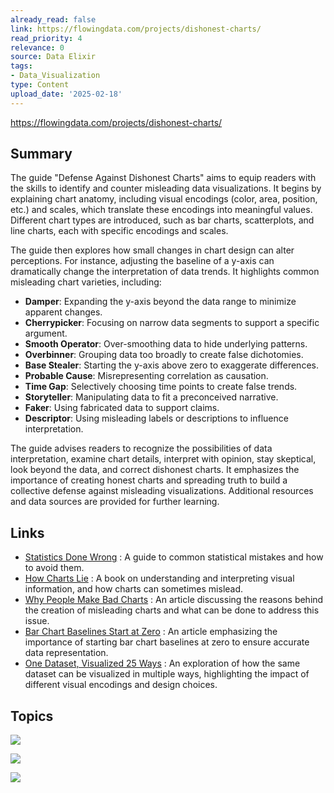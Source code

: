 ```yaml
---
already_read: false
link: https://flowingdata.com/projects/dishonest-charts/
read_priority: 4
relevance: 0
source: Data Elixir
tags:
- Data_Visualization
type: Content
upload_date: '2025-02-18'
---
```


https://flowingdata.com/projects/dishonest-charts/
## Summary

The guide "Defense Against Dishonest Charts" aims to equip readers with the skills to identify and counter misleading data visualizations. It begins by explaining chart anatomy, including visual encodings (color, area, position, etc.) and scales, which translate these encodings into meaningful values. Different chart types are introduced, such as bar charts, scatterplots, and line charts, each with specific encodings and scales.

The guide then explores how small changes in chart design can alter perceptions. For instance, adjusting the baseline of a y-axis can dramatically change the interpretation of data trends. It highlights common misleading chart varieties, including:

- **Damper**: Expanding the y-axis beyond the data range to minimize apparent changes.
- **Cherrypicker**: Focusing on narrow data segments to support a specific argument.
- **Smooth Operator**: Over-smoothing data to hide underlying patterns.
- **Overbinner**: Grouping data too broadly to create false dichotomies.
- **Base Stealer**: Starting the y-axis above zero to exaggerate differences.
- **Probable Cause**: Misrepresenting correlation as causation.
- **Time Gap**: Selectively choosing time points to create false trends.
- **Storyteller**: Manipulating data to fit a preconceived narrative.
- **Faker**: Using fabricated data to support claims.
- **Descriptor**: Using misleading labels or descriptions to influence interpretation.

The guide advises readers to recognize the possibilities of data interpretation, examine chart details, interpret with opinion, stay skeptical, look beyond the data, and correct dishonest charts. It emphasizes the importance of creating honest charts and spreading truth to build a collective defense against misleading visualizations. Additional resources and data sources are provided for further learning.
## Links

- [Statistics Done Wrong](https://www.amazon.com/Statistics-Done-Wrong-Woefully-Complete/dp/1593276206/?tag=flowingdata-20) : A guide to common statistical mistakes and how to avoid them.
- [How Charts Lie](https://www.amazon.com/How-Charts-Lie-Getting-Information/dp/0393358429/?tag=flowingdata-20) : A book on understanding and interpreting visual information, and how charts can sometimes mislead.
- [Why People Make Bad Charts](https://flowingdata.com/2018/06/28/why-people-make-bad-charts-and-what-to-do-when-it-happens/) : An article discussing the reasons behind the creation of misleading charts and what can be done to address this issue.
- [Bar Chart Baselines Start at Zero](https://flowingdata.com/2015/08/31/bar-chart-baselines-start-at-zero/) : An article emphasizing the importance of starting bar chart baselines at zero to ensure accurate data representation.
- [One Dataset, Visualized 25 Ways](https://flowingdata.com/2017/01/24/one-dataset-visualized-25-ways/) : An exploration of how the same dataset can be visualized in multiple ways, highlighting the impact of different visual encodings and design choices.

## Topics

![](topics/Concept/Visual%20Encoding)

![](topics/Concept/Scales)

![](topics/Concept/Chart%20Anatomy)
